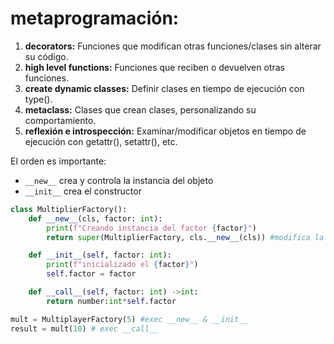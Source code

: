 # metaprogramación:

1. **decorators:** Funciones que modifican otras funciones/clases sin alterar su código.  
2. **high level functions:** Funciones que reciben o devuelven otras funciones.  
3. **create dynamic classes:** Definir clases en tiempo de ejecución con type().  
4. **metaclass:** Clases que crean clases, personalizando su comportamiento.  
5. **reflexión e introspección:** Examinar/modificar objetos en tiempo de ejecución con getattr(), setattr(), etc.  

El orden es importante:  
- `__new__` crea y controla la instancia del objeto  
- `__init__` crea el constructor
```python
class MultiplierFactory():
    def __new__(cls, factor: int):
        print(f"Creando instancia del factor {factor}")
        return super(MultiplierFactory, cls.__new__(cls)) #modifica la clase

    def __init__(self, factor: int):
        print(f"inicializado el {factor}")
        self.factor = factor

    def __call__(self, factor: int) ->int:
        return number:int*self.factor

mult = MultiplayerFactory(5) #exec __new__ & __init__
result = mult(10) # exec __call__ 
```